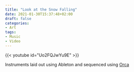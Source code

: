 ```yaml
---
title: "Look at the Snow Falling"
date: 2021-01-30T15:37:48+02:00
draft: false
categories:
- Art
tags:
- Music
- Video
---
```


{{< youtube id="Uo2FQJwYu9E" >}}

Instruments laid out using Ableton and sequenced using [Orca](https://github.com/hundredrabbits/Orca)
